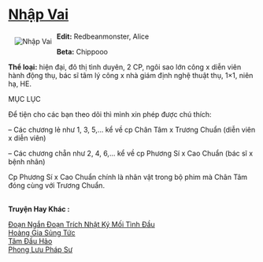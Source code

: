 <a href="https://utruyen.com/nhap-vai/19486/" title="Nhập Vai"><h1>Nhập Vai</h1></a><div style="display:table"><img align="right" style="float: left; padding: 10px;" src="https://utruyen.com/images/story/200x260/nhap-vai.jpg" alt="Nhập Vai"><b>Edit:</b> Redbeanmonster, Alice<p></p><b>Beta:</b> Chippooo<p></p><b>Thể loại:</b> hiện đại, đô thị tình duyên, 2 CP, ngôi sao lớn công x diễn viên hành động thụ, bác sĩ tâm lý công x nhà giám định nghệ thuật thụ, 1×1, niên hạ, HE.<p></p>MỤC LỤC<p></p>Để tiện cho các bạn theo dõi thì mình xin phép được chú thích:<p></p>– Các chương lẻ như 1, 3, 5,… kể về cp Chân Tâm x Trương Chuẩn (diễn viên x diễn viên)<p></p>– Các chương chẵn như 2, 4, 6,… kể về cp Phương Sí x Cao Chuẩn (bác sĩ x bệnh nhân)<p></p>Cp Phương Sí x Cao Chuẩn chính là nhân vật trong bộ phim mà Chân Tâm đóng cùng với Trương Chuẩn.</div><p><br><b>Truyện Hay Khác :</b></p><a href="https://utruyen.com/doan-ngan-doan-trich-nhat-ky-moi-tinh-dau/19485/" alt="Đoạn Ngắn Đoạn Trích Nhật Ký Mối Tình Đầu">Đoạn Ngắn Đoạn Trích Nhật Ký Mối Tình Đầu</a><br/><a href="https://www.wattpad.com/story/217256726-ho%C3%A0ng-gia-s%E1%BB%A7ng-t%E1%BB%A9c" alt="Hoàng Gia Sủng Tức">Hoàng Gia Sủng Tức</a><br/><a href="https://medium.com/@hoangminhquan1681984/t%C3%A2m-%C4%91%E1%BA%A7u-h%E1%BA%A3o-fb965cbb25cf" alt="Tâm Đầu Hảo">Tâm Đầu Hảo</a><br/><a href="https://github.com/quanluxury/truyenhot/tree/master/truyenhay/295/" alt="Phong Lưu Pháp Sư">Phong Lưu Pháp Sư</a><br/>